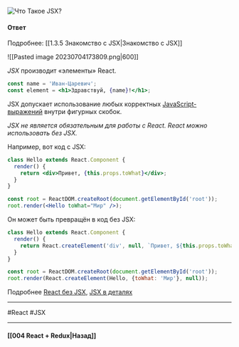 ![Что Такое `JSX`?](https://youtu.be/RpcB5jnJvcI?t=571)

#### Ответ

Подробнее: [[1.3.5 Знакомство с JSX|Знакомство с JSX]]

![[Pasted image 20230704173809.png|600]]

*JSX* производит «элементы» React. 

```jsx
const name = 'Иван-Царевич';
const element = <h1>Здравствуй, {name}!</h1>;
```

JSX допускает использование любых корректных [JavaScript-выражений](https://developer.mozilla.org/ru/docs/Web/JavaScript/Guide/Expressions_and_Operators) внутри фигурных скобок. 

*JSX не является обязательным для работы с React. React можно использовать без JSX.*

Например, вот код с JSX:

```jsx
class Hello extends React.Component {
  render() {
    return <div>Привет, {this.props.toWhat}</div>;
  }
}

const root = ReactDOM.createRoot(document.getElementById('root'));
root.render(<Hello toWhat="Мир" />);
```

Он может быть превращён в код без JSX:

```js
class Hello extends React.Component {
  render() {
    return React.createElement('div', null, `Привет, ${this.props.toWhat}`);
  }
}

const root = ReactDOM.createRoot(document.getElementById('root'));
root.render(React.createElement(Hello, {toWhat: 'Мир'}, null));
```

Подробнее [React без JSX](https://ru.reactjs.org/docs/react-without-jsx.html), [JSX в деталях](https://ru.legacy.reactjs.org/docs/jsx-in-depth.html)

____
#React #JSX 

____

#### [[004 React + Redux|Назад]]